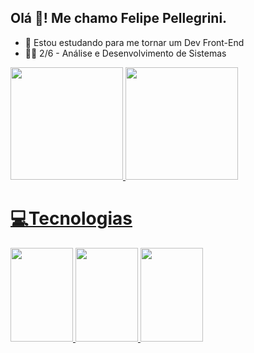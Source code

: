 ## Olá 👋! Me chamo Felipe Pellegrini.

- 📘 Estou estudando para me tornar um Dev Front-End
- 👨‍💻 2/6 - Análise e Desenvolvimento de Sistemas

<div>
  <a href="https://github.com/FelipeGPellegrini">
  <img height="180em" src="https://github-readme-stats.vercel.app/api?username=FelipeGPellegrini&theme=radical">
  <img height="180em" src="https://github-readme-stats.vercel.app/api/top-langs/?username=FelipeGPellegrini&theme=radical">
</div>

<h1>💻Tecnologias</h1>
  <div>
     <img width="100px" height="150px" src="https://terminalroot.com.br/assets/img/html/html5.png">
     <img width="100px" height="150px" src="https://logospng.org/download/css-3/logo-css-3-2048.png">
     <img width="100px" height="150px" src="https://bognarjunior.files.wordpress.com/2018/01/1crcyaithv7aiqh1z93v99q.png">
  </div>

